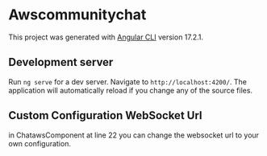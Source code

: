 # Awscommunitychat

This project was generated with [Angular CLI](https://github.com/angular/angular-cli) version 17.2.1.

## Development server

Run `ng serve` for a dev server. Navigate to `http://localhost:4200/`. The application will automatically reload if you change any of the source files.

## Custom Configuration WebSocket Url
in ChatawsComponent at line 22 you can change the websocket url to your own configuration.
